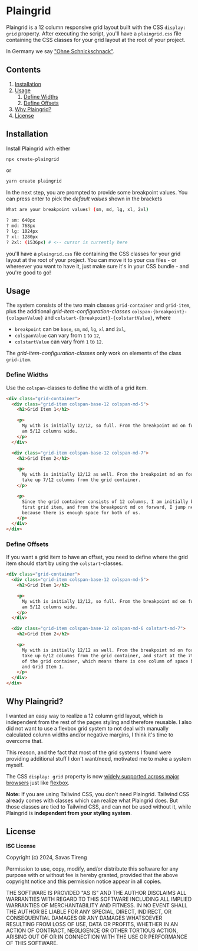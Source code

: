 # Plaingrid

Plaingrid is a 12 column responsive grid layout built with the CSS `display: grid` property. After executing the script, you'll have a `plaingrid.css` file containing the CSS classes for your grid layout at the root of your project.

In Germany we say ["Ohne Schnickschnack"](https://www.deepl.com/de/translator#de/en/Ohne%20Schnickschnack).

## Contents

1. [Installation](#installation)
2. [Usage](#usage)
   1. [Define Widths](#define-widths)
   2. [Define Offsets](#define-offsets)
3. [Why Plaingrid?](#why-plaingrid)
4. [License](#license)

## Installation <a name="installation"></a>

Install Plaingrid with either

```bash
npx create-plaingrid
```

or

```bash
yarn create plaingrid
```

In the next step, you are prompted to provide some breakpoint values. You can press enter to pick the _default values_ shown in the brackets

```bash
What are your breakpoint values? (sm, md, lg, xl, 2xl)

? sm: 640px
? md: 768px
? lg: 1024px
? xl: 1280px
? 2xl: (1536px) # <-- cursor is currently here
```

you'll have a `plaingrid.css` file containing the CSS classes for your grid layout at the root of your project. You can move it to your css files - or whereever you want to have it, just make sure it's in your CSS bundle - and you're good to go!

## Usage <a name="usage"></a>

The system consists of the two main classes `grid-container` and `grid-item`, plus the additional _grid-item-configuration-classes_ `colspan-{breakpoint}-{colspanValue}` and `colstart-{breakpoint}-{colstartValue}`, where

- `breakpoint` can be `base`, `sm`, `md`, `lg`, `xl` and `2xl`,
- `colspanValue` can vary from `1` to `12`,
- `colstartValue` can vary from `1` to `12`.

The _grid-item-configuration-classes_ only work on elements of the class `grid-item`.

### Define Widths <a name="define-widths"></a>

Use the `colspan`-classes to define the width of a grid item.

```html
<div class="grid-container">
  <div class="grid-item colspan-base-12 colspan-md-5">
    <h2>Grid Item 1</h2>

    <p>
      My with is initially 12/12, so full. From the breakpoint md on forward, i
      am 5/12 columns wide.
    </p>
  </div>

  <div class="grid-item colspan-base-12 colspan-md-7">
    <h2>Grid Item 2</h2>

    <p>
      My with is initially 12/12 as well. From the breakpoint md on forward, I
      take up 7/12 columns from the grid container.
    </p>

    <p>
      Since the grid container consists of 12 columns, I am initially below the
      first grid item, and from the breakpoint md on forward, I jump next to it
      because there is enough space for both of us.
    </p>
  </div>
</div>
```

### Define Offsets <a name="define-offsets"></a>

If you want a grid item to have an offset, you need to define where the grid item should start by using the `colstart`-classes.

```html
<div class="grid-container">
  <div class="grid-item colspan-base-12 colspan-md-5">
    <h2>Grid Item 1</h2>

    <p>
      My with is initially 12/12, so full. From the breakpoint md on forward, i
      am 5/12 columns wide.
    </p>
  </div>

  <div class="grid-item colspan-base-12 colspan-md-6 colstart-md-7">
    <h2>Grid Item 2</h2>

    <p>
      My with is initially 12/12 as well. From the breakpoint md on forward, I
      take up 6/12 columns from the grid container, and start at the 7th column
      of the grid container, which means there is one column of space between me
      and Grid Item 1.
    </p>
  </div>
</div>
```

## Why Plaingrid? <a name="why-plaingrid"></a>

I wanted an easy way to realize a 12 column grid layout, which is independent from the rest of the pages styling and therefore reusable. I also did not want to use a flexbox grid system to not deal with manually calculated column widths and/or negative margins, I think it's time to overcome that.

This reason, and the fact that most of the grid systems I found were providing additional stuff I don't want/need, motivated me to make a system myself.

The CSS `display: grid` property is now [widely supported across major browsers](https://caniuse.com/?search=css%20grid) just like [flexbox](https://caniuse.com/?search=css%20flexbox).

**Note:** If you are using Tailwind CSS, you don't need Plaingrid. Tailwind CSS already comes with classes which can realize what Plaingrid does. But those classes are tied to Tailwind CSS, and can not be used without it, while Plaingrid is **independent from your styling system**.

## License <a name="license"></a>

**ISC License**

Copyright (c) 2024, Savas Tireng

Permission to use, copy, modify, and/or distribute this software for any
purpose with or without fee is hereby granted, provided that the above
copyright notice and this permission notice appear in all copies.

THE SOFTWARE IS PROVIDED "AS IS" AND THE AUTHOR DISCLAIMS ALL WARRANTIES
WITH REGARD TO THIS SOFTWARE INCLUDING ALL IMPLIED WARRANTIES OF
MERCHANTABILITY AND FITNESS. IN NO EVENT SHALL THE AUTHOR BE LIABLE FOR
ANY SPECIAL, DIRECT, INDIRECT, OR CONSEQUENTIAL DAMAGES OR ANY DAMAGES
WHATSOEVER RESULTING FROM LOSS OF USE, DATA OR PROFITS, WHETHER IN AN
ACTION OF CONTRACT, NEGLIGENCE OR OTHER TORTIOUS ACTION, ARISING OUT OF
OR IN CONNECTION WITH THE USE OR PERFORMANCE OF THIS SOFTWARE.
